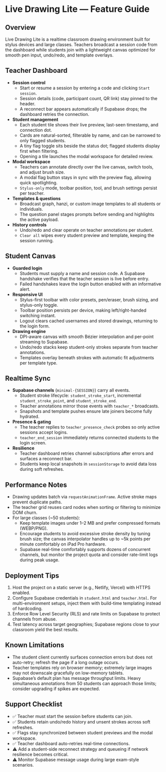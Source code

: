 # Live Drawing Lite — Feature Guide

## Overview
Live Drawing Lite is a realtime classroom drawing environment built for stylus devices and large classes. Teachers broadcast a session code from the dashboard while students join with a lightweight canvas optimized for smooth pen input, undo/redo, and template overlays.

## Teacher Dashboard
- **Session control**
  - Start or resume a session by entering a code and clicking `Start session`.
  - Session details (code, participant count, QR link) stay pinned to the header.
  - A reconnect bar appears automatically if Supabase drops; the dashboard retries the connection.
- **Student management**
  - Each student tile shows their live preview, last-seen timestamp, and connection dot.
  - Cards are natural-sorted, filterable by name, and can be narrowed to only flagged students.
  - A tiny flag toggle sits beside the status dot; flagged students display first when filtering.
  - Opening a tile launches the modal workspace for detailed review.
- **Modal workspace**
  - Teachers can annotate directly over the live canvas, switch tools, and adjust brush size.
  - A modal flag button stays in sync with the preview flag, allowing quick spotlighting.
  - `Stylus-only` mode, toolbar position, tool, and brush settings persist per teacher.
- **Templates & questions**
  - Broadcast graph, hanzi, or custom image templates to all students or individuals.
  - The question panel stages prompts before sending and highlights the active payload.
- **History controls**
  - Undo/redo and clear operate on teacher annotations per student.
  - `Clear all` wipes every student preview and template, keeping the session running.

## Student Canvas
- **Guarded login**
  - Students must supply a name and session code. A Supabase handshake verifies that the teacher session is live before entry.
  - Failed handshakes leave the login button enabled with an informative alert.
- **Responsive UI**
  - Stylus-first toolbar with color presets, pen/eraser, brush sizing, and stylus-only toggle.
  - Toolbar position persists per device, making left/right-handed switching instant.
  - Logout clears cached usernames and stored drawings, returning to the login form.
- **Drawing engine**
  - DPI-aware canvas with smooth Bézier interpolation and per-point streaming to Supabase.
  - Undo/redo stacks keep student-only strokes separate from teacher annotations.
  - Templates overlay beneath strokes with automatic fit adjustments per template type.

## Realtime Sync
- **Supabase channels** (`minimal-{SESSION}`) carry all events.
  - Student stroke lifecycle: `student_stroke_start`, incremental `student_stroke_point`, and `student_stroke_end`.
  - Teacher annotations mirror those events with `teacher_*` broadcasts.
  - Snapshots and template pushes ensure late joiners become fully hydrated.
- **Presence & gating**
  - The teacher replies to `teacher_presence_check` probes so only active sessions accept logins.
  - `teacher_end_session` immediately returns connected students to the login screen.
- **Resilience**
  - Teacher dashboard retries channel subscriptions after errors and surfaces a reconnect bar.
  - Students keep local snapshots in `sessionStorage` to avoid data loss during soft refreshes.

## Performance Notes
- Drawing updates batch via `requestAnimationFrame`. Active stroke maps prevent duplicate paths.
- The teacher grid reuses card nodes when sorting or filtering to minimize DOM churn.
- For large classes (~50 students):
  - Keep template images under 1–2 MB and prefer compressed formats (WEBP/PNG).
  - Encourage students to avoid excessive stroke density by tuning brush size; the canvas interpolator handles up to ~5k points per minute comfortably on iPad Pro hardware.
  - Supabase real-time comfortably supports dozens of concurrent channels, but monitor the project quota and consider rate-limit logs during peak usage.

## Deployment Tips
1. Host the project on a static server (e.g., Netlify, Vercel) with HTTPS enabled.
2. Configure Supabase credentials in `student.html` and `teacher.html`. For multi-environment setups, inject them with build-time templating instead of hardcoding.
3. Enforce Row Level Security (RLS) and rate limits on Supabase to protect channels from abuse.
4. Test latency across target geographies; Supabase regions close to your classroom yield the best results.

## Known Limitations
- The student client currently surfaces connection errors but does not auto-retry; refresh the page if a long outage occurs.
- Teacher templates rely on browser memory; extremely large images may not downscale gracefully on low-memory tablets.
- Supabase’s default plan has message throughput limits. Heavy simultaneous annotations from 50 students can approach those limits; consider upgrading if spikes are expected.

## Support Checklist
- ✅ Teacher must start the session before students can join.
- ✅ Students retain undo/redo history and unsent strokes across soft refreshes.
- ✅ Flags stay synchronized between student previews and the modal workspace.
- ✅ Teacher dashboard auto-retries real-time connections.
- ⚠️ Add a student-side reconnect strategy and queueing if network resilience becomes critical.
- ⚠️ Monitor Supabase message usage during large exam-style scenarios.

